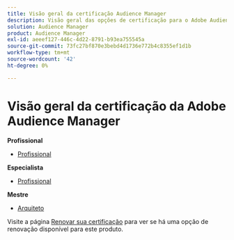 ```yaml
---
title: Visão geral da certificação Audience Manager
description: Visão geral das opções de certificação para o Adobe Audience Manager
solution: Audience Manager
product: Audience Manager
exl-id: aeeef127-446c-4d22-8791-b93ea755545a
source-git-commit: 73fc27bf870e3bebd4d1736e772b4c8355ef1d1b
workflow-type: tm+mt
source-wordcount: '42'
ht-degree: 0%

---
```


# Visão geral da certificação da Adobe Audience Manager

**Profissional**

* [Profissional](/help/certifications/aam/aam-p-business.md) <!--AD0-E458-->

**Especialista**

* [Profissional](/help/certifications/aam/aam-e-business.md) <!--AD0-E457-->

**Mestre**

* [Arquiteto](/help/certifications/aam/aam-m-architect.md) <!--AD0-E454-->

Visite a página [Renovar sua certificação](/help/certifications/renew.md) para ver se há uma opção de renovação disponível para este produto.
